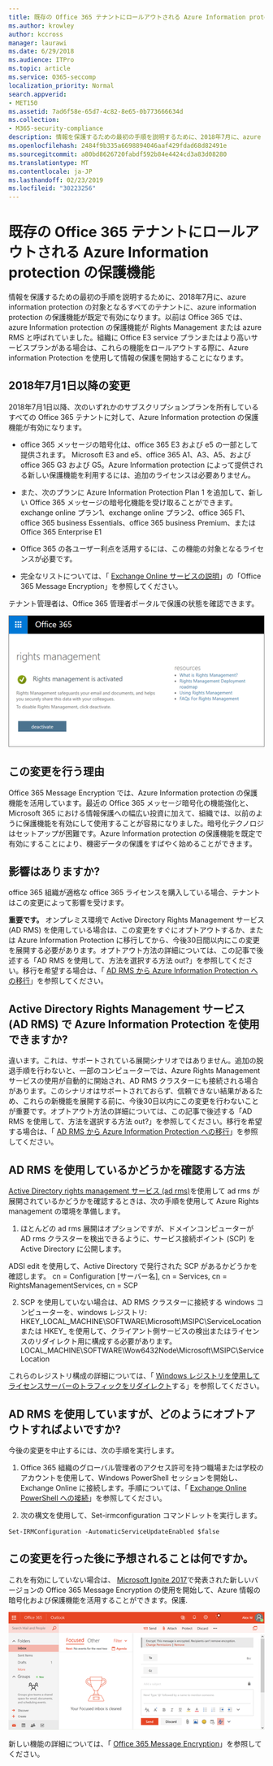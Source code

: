 ```yaml
---
title: 既存の Office 365 テナントにロールアウトされる Azure Information protection の保護機能
ms.author: krowley
author: kccross
manager: laurawi
ms.date: 6/29/2018
ms.audience: ITPro
ms.topic: article
ms.service: O365-seccomp
localization_priority: Normal
search.appverid:
- MET150
ms.assetid: 7ad6f58e-65d7-4c82-8e65-0b773666634d
ms.collection:
- M365-security-compliance
description: 情報を保護するための最初の手順を説明するために、2018年7月に、azure information protection の対象となるすべてのテナントに、azure information protection の保護機能が既定で有効になります。以前は Office 365 では、azure Information protection の保護機能が Rights Management または azure RMS と呼ばれていました。組織に Office E3 service プランまたはより高いサービスプランがある場合は、これらの機能をロールアウトする際に、Azure information Protection を使用して情報の保護を開始することになります。
ms.openlocfilehash: 2484f9b335a6698894046aaf429fdad68d82491e
ms.sourcegitcommit: a80bd8626720fabdf592b84e4424cd3a83d08280
ms.translationtype: MT
ms.contentlocale: ja-JP
ms.lasthandoff: 02/23/2019
ms.locfileid: "30223256"
---
```

# <a name="protection-features-in-azure-information-protection-rolling-out-to-existing-office-365-tenants"></a>既存の Office 365 テナントにロールアウトされる Azure Information protection の保護機能

情報を保護するための最初の手順を説明するために、2018年7月に、azure information protection の対象となるすべてのテナントに、azure information protection の保護機能が既定で有効になります。以前は Office 365 では、azure Information protection の保護機能が Rights Management または azure RMS と呼ばれていました。組織に Office E3 service プランまたはより高いサービスプランがある場合は、これらの機能をロールアウトする際に、Azure information Protection を使用して情報の保護を開始することになります。
  
## <a name="changes-beginning-july-1-2018"></a>2018年7月1日以降の変更

2018年7月1日以降、次のいずれかのサブスクリプションプランを所有しているすべての Office 365 テナントに対して、Azure Information protection の保護機能が有効になります。
  
- office 365 メッセージの暗号化は、office 365 E3 および e5 の一部として提供されます。 Microsoft E3 and e5、office 365 A1、A3、A5、および office 365 G3 および G5。Azure Information protection によって提供される新しい保護機能を利用するには、追加のライセンスは必要ありません。 
    
- また、次のプランに Azure Information Protection Plan 1 を追加して、新しい Office 365 メッセージの暗号化機能を受け取ることができます。 exchange online プラン1、exchange online プラン2、office 365 F1、office 365 business Essentials、office 365 business Premium、またはOffice 365 Enterprise E1
    
- Office 365 の各ユーザー利点を活用するには、この機能の対象となるライセンスが必要です。
    
- 完全なリストについては、「 [Exchange Online サービスの説明](https://technet.microsoft.com/library/exchange-online-service-description.aspx)」の「Office 365 Message Encryption」を参照してください。 
    
テナント管理者は、Office 365 管理者ポータルで保護の状態を確認できます。 
  
![Office 365 の権限管理がアクティブ化されたことを示すスクリーンショット。](media/303453c8-e4a5-4875-b49f-e80c3eb7b91e.png)
  
## <a name="why-are-we-making-this-change"></a>この変更を行う理由

Office 365 Message Encryption では、Azure Information protection の保護機能を活用しています。最近の Office 365 メッセージ暗号化の機能強化と、Microsoft 365 における情報保護への幅広い投資に加えて、組織では、以前のように保護機能を有効にして使用することが容易になりました。暗号化テクノロジはセットアップが困難です。Azure Information protection の保護機能を既定で有効にすることにより、機密データの保護をすばやく始めることができます。
  
## <a name="does-this-impact-me"></a>影響はありますか?

office 365 組織が適格な office 365 ライセンスを購入している場合、テナントはこの変更によって影響を受けます。
  
 **重要です。** オンプレミス環境で Active Directory Rights Management サービス (AD RMS) を使用している場合は、この変更をすぐにオプトアウトするか、または Azure Information Protection に移行してから、今後30日間以内にこの変更を展開する必要があります。オプトアウト方法の詳細については、この記事で後述する「AD RMS を使用して、方法を選択する方法 out?」を参照してください。移行を希望する場合は、「 [AD RMS から Azure Information Protection への移行](https://docs.microsoft.com/azure/information-protection/plan-design/migrate-from-ad-rms-to-azure-rms)」を参照してください。
  
## <a name="can-i-use-azure-information-protection-with-active-directory-rights-management-services-ad-rms"></a>Active Directory Rights Management サービス (AD RMS) で Azure Information Protection を使用できますか?

違います。これは、サポートされている展開シナリオではありません。追加の脱退手順を行わないと、一部のコンピューターでは、Azure Rights Management サービスの使用が自動的に開始され、AD RMS クラスターにも接続される場合があります。このシナリオはサポートされておらず、信頼できない結果があるため、これらの新機能を展開する前に、今後30日以内にこの変更を行わないことが重要です。オプトアウト方法の詳細については、この記事で後述する「AD RMS を使用して、方法を選択する方法 out?」を参照してください。移行を希望する場合は、「 [AD RMS から Azure Information Protection への移行](https://docs.microsoft.com/azure/information-protection/plan-design/migrate-from-ad-rms-to-azure-rms)」を参照してください。
  
## <a name="how-do-i-know-if-im-using-ad-rms"></a>AD RMS を使用しているかどうかを確認する方法

[Active Directory rights management サービス (ad rms)](https://docs.microsoft.com/azure/information-protection/deploy-use/prepare-environment-adrms)を使用して ad rms が展開されているかどうかを確認するときは、次の手順を使用して Azure Rights management の環境を準備します。 
  
1. ほとんどの ad rms 展開はオプションですが、ドメインコンピューターが AD rms クラスターを検出できるように、サービス接続ポイント (SCP) を Active Directory に公開します。 
  
ADSI edit を使用して、Active Directory で発行された SCP があるかどうかを確認します。 cn = Configuration [サーバー名], cn = Services, cn = RightsManagementServices, cn = SCP
    
2. SCP を使用していない場合は、AD RMS クラスターに接続する windows コンピューターを、windows レジストリ: HKEY_LOCAL_MACHINE\SOFTWARE\Microsoft\MSIPC\ServiceLocation または HKEY_ を使用して、クライアント側サービスの検出またはライセンスのリダイレクト用に構成する必要があります。LOCAL_MACHINE\SOFTWARE\Wow6432Node\Microsoft\MSIPC\ServiceLocation 
  
これらのレジストリ構成の詳細については、「 [Windows レジストリを使用して](https://docs.microsoft.com/azure/information-protection/rms-client/client-deployment-notes#enabling-client-side-service-discovery-by-using-the-windows-registry)[ライセンスサーバーのトラフィックをリダイレクト](https://docs.microsoft.com/azure/information-protection/rms-client/client-deployment-notes#redirecting-licensing-server-traffic)する」を参照してください。
    
## <a name="i-use-ad-rms-how-do-i-opt-out"></a>AD RMS を使用していますが、どのようにオプトアウトすればよいですか?

今後の変更を中止するには、次の手順を実行します。
  
1. Office 365 組織のグローバル管理者のアクセス許可を持つ職場または学校のアカウントを使用して、Windows PowerShell セッションを開始し、Exchange Online に接続します。手順については、「 [Exchange Online PowerShell への接続](https://docs.microsoft.com/powershell/exchange/exchange-online/connect-to-exchange-online-powershell/connect-to-exchange-online-powershell?view=exchange-ps)」を参照してください。
    
2. 次の構文を使用して、Set-irmconfiguration コマンドレットを実行します。
    
  ```
  Set-IRMConfiguration -AutomaticServiceUpdateEnabled $false 
  ```

## <a name="what-can-i-expect-after-this-change-has-been-made"></a>この変更を行った後に予想されることは何ですか。

これを有効にしていない場合は、 [Microsoft Ignite 2017](https://techcommunity.microsoft.com/t5/Security-Privacy-and-Compliance/Email-Encryption-and-Rights-Protection/ba-p/110801)で発表された新しいバージョンの Office 365 Message Encryption の使用を開始して、Azure 情報の暗号化および保護機能を活用することができます。保護. 
  
![web 上の Outlook で OME 保護されたメッセージを示すスクリーンショット。](media/599ca9e7-c05a-429e-ae8d-359f1291a3d8.png)
  
新しい機能の詳細については、「 [Office 365 Message Encryption](ome.md)」を参照してください。
  

